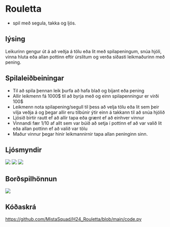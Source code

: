# Rouletta 
- spil með segula, takka og ljós. 

## lýsing
Leikurinn gengur út á að veðja á tölu eða lit með spilapeningum, snúa hjóli, vinna hluta eða allan pottinn eftir úrslitum og verða síðasti leikmaðurinn með pening.

## Spilaleiðbeiningar
- Til að spila þennan leik þurfa að hafa blað og bíjant eða pening
- Allir leikmenn fá 1000$ til að byrja með og einn spilapenningur er virði 100$
- Leikmenn nota spilapening/segull til þess að velja tölu eða lit sem þeir vilja veðja á
og þegar allir eru tilbúnir ýtir einn á takkann til að snúa hjólið
- Ljósið birtir rautt ef að allir tapa eða grænt ef að einhver vinnur
- Vinnandi fær 1/10 af allt sem var búið að setja í pottinn ef að var valið lit eða allan pottinn ef að valið var tölu
- Maður vinnur þegar hinir leikmannirnir tapa allan peninginn sinn.

## Ljósmyndir
![](https://github.com/MistaSquad/H24_Rouletta/blob/main/IMG_1407.jpg)
![](https://github.com/MistaSquad/H24_Rouletta/blob/main/IMG_1411.jpg)
![](https://github.com/MistaSquad/H24_Rouletta/blob/main/IMG_1412.jpg)

## Borðspilhönnun
![](https://github.com/MistaSquad/VESKM1/blob/main/bordspil_lok_V24.svg)

## Kóðaskrá
https://github.com/MistaSquad/H24_Rouletta/blob/main/code.py
